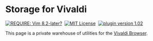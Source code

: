 # Storage for Vivaldi
[![REQUIRE: Vim 8.2-later?](https://img.shields.io/static/v1?label=vivaldi&message=utils&color=2a2&logo=vivaldi)](https://vivaldi.com/ "Powerful. Personal. Private.")&nbsp;
[![MIT License](https://img.shields.io/static/v1?label=license&message=MIT&color=28c)](LICENSE "MIT License")&nbsp;
[![plugin version 1.02](https://img.shields.io/static/v1?label=version&message=0.x&color=e62)](https://github.com/hongkong3/MyStorage-vivaldi/ "version 0.x")

This page is a private warehouse of utilities for the [Vivaldi Browser](https://vivaldi.com/ "Powerful. Personal. Private.").
